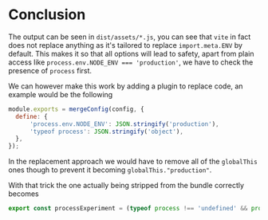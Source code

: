 # Conclusion

The output can be seen in `dist/assets/*.js`, you can see that `vite` in fact does
not replace anything as it's tailored to replace `import.meta.ENV` by default.
This makes it so that all options will lead to safety, apart from plain
access like `process.env.NODE_ENV === 'production'`, we have to check
the presence of `process` first.

We can however make this work by adding a plugin to replace code, an example
would be the following

```js
module.exports = mergeConfig(config, {
  define: {
      'process.env.NODE_ENV': JSON.stringify('production'),
      'typeof process': JSON.stringify('object'),
  },
});
```

In the replacement approach we would have to remove all of the `globalThis` ones though to prevent
it becoming `globalThis."production"`.

With that trick the one actually being stripped from the bundle correctly becomes

```js
export const processExperiment = (typeof process !== 'undefined' && process.env.NODE_ENV === 'production') ? 'works' : 'does not work';
```
